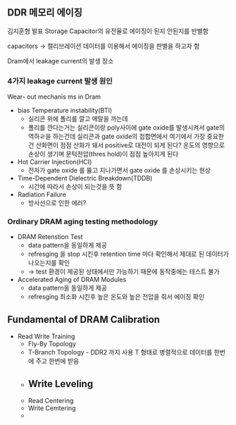 ## DDR 메모리 에이징

김지훈형 발표
Storage Capacitor의 유전율로 에이징이 된지 안된지를 반별함

capacitors 
-> 캘리브레이션 데이터를 이용해서 에이징을 판별을 하고자 함

Dram에서 leakage current의 발생 장소

### 4가지 leakage current 발생 원인
Wear- out mechanis ms in Dram 
- bias Temperature instability(BTI)
	- 실리콘 위에 폴리를 깔고 메탈을 까는데
	- 폴리를 깐다는거는 실리콘이랑 poly사이에 gate oxide를 발생시켜서 gate의 역하ㄹ을 하는건데 실리콘과 gate oxide의 접합면에서 여기에서 가장 중요한건 산화면이 점점 산화가 돼서 positive로 대전이 되게 된다? 온도의 영향으로 손상이 생기며 문턱전압(thres hold)이 점점 높아지게 된다
- Hot Carrier Injection(HCI)
	- 전자가 gate oxide 를 뚫고 지나가면서 gate oxide 를 손상시키는 현상
- Time-Dependent Dielectric Breakdown(TDDB)
	- 시간에 따라서 손상이 되는것을 뜻 함
- Radiation Failure
	- 방사선으로 인한 에러?

###  Ordinary DRAM aging testing methodology
- DRAM Retenstion Test
	- data pattern을  동일하게 제공
	- refresging 을 stop 시킨후 retention time 마다 확인해서 제대로 된 데이터가 나오는지를 확인
	- -> test 환경이 제공된 상태에서만 가능하기 때문에 동작중에는 테스트 불가
- Accelerated Aging of DRAM Modules
	- data pattern을 동일하게 제공
	- refresging 최소화 시킨후 높은 온도와 높은 전압을 줘서 에이징 확인

## Fundamental of DRAM Calibration 

- Read Write Training
	- Fly-By Topology
	- T-Branch Topology - DDR2 까지 사용 T 형태로 병렬적으로 데이터를 한번에 주고 한번에 받음
	- Write Leveling
		- 
	- Read Centering
	- Write Cemtering
	- 